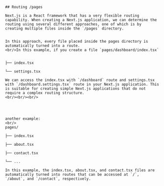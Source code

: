     ## Routing /pages

    Next.js is a React framework that has a very flexible routing capability. When creating a Next.js application, we can determine the routing using several different approaches, one of which is by creating multiple files inside the `/pages` directory.


    In this approach, every file placed inside the pages directory is automatically turned into a route.
    <br/>In this example, if you create a file `pages/dashboard/index.tsx`


    ├── index.tsx

    └── settings.tsx

    We can access the index.tsx with `/dashboard` route and settings.tsx with `/dashboard.settings.tsx` route in your Next.js application. This is suitable for creating simple Next.js applications that do not require a complex routing structure.
    <br/><br/><br/>




    another example:
    <br/>
    pages/

    ├── index.tsx

    ├── about.tsx

    ├── contact.tsx

    └── ...

    In this example, the index.tsx, about.tsx, and contact.tsx files are automatically turned into routes that can be accessed at `/`, `/about`, and `/contact`, respectively.

